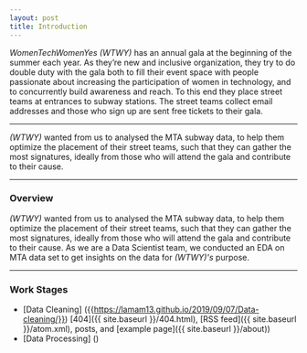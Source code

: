 ```yaml
---
layout: post
title: Introduction
---
```


*WomenTechWomenYes (WTWY)* has an annual gala at the beginning of the summer each year. As they’re new and inclusive organization, they try to do double duty with the gala both to fill their event space with people passionate about increasing the participation of women in technology, and to concurrently build awareness and reach. To this end they place street teams at entrances to subway stations. The street teams collect email addresses and those who sign up are sent free tickets to their gala.

-----
*(WTWY)* wanted from us to analysed the MTA subway data, to help them optimize the placement of their street teams, such that they can gather the most signatures, ideally from those who will attend the gala and contribute to their cause. 

-----

### Overview

*(WTWY)* wanted from us to analysed the MTA subway data, to help them optimize the placement of their street teams, such that they can gather the most signatures, ideally from those who will attend the gala and contribute to their cause. 
As we are a Data Scientist team, we conducted an EDA on MTA data set to get insights on the data for *(WTWY)'s* purpose. 

-----

### Work Stages

* [Data Cleaning] ({{https://lamam13.github.io/2019/09/07/Data-cleaning/}}) [404]({{ site.baseurl }}/404.html), [RSS feed]({{ site.baseurl }}/atom.xml), posts, and [example page]({{ site.baseurl }}/about))
* [Data Processing] ()




